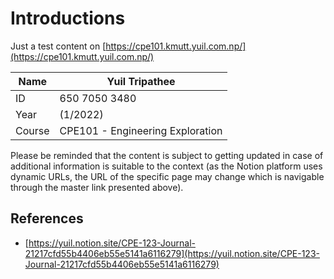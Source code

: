 # Introductions

Just a test content on [https://cpe101.kmutt.yuil.com.np/](https://cpe101.kmutt.yuil.com.np/)



| Name   | Yuil Tripathee                   |
| ------ | -------------------------------- |
| ID     | 650 7050 3480                    |
| Year   | (1/2022)                         |
| Course | CPE101 - Engineering Exploration |

Please be reminded that the content is subject to getting updated in case of additional information is suitable to the context (as the Notion platform uses dynamic URLs, the URL of the specific page may change which is navigable through the master link presented above).&#x20;

## References

* [https://yuil.notion.site/CPE-123-Journal-21217cfd55b4406eb55e5141a6116279](https://yuil.notion.site/CPE-123-Journal-21217cfd55b4406eb55e5141a6116279)
